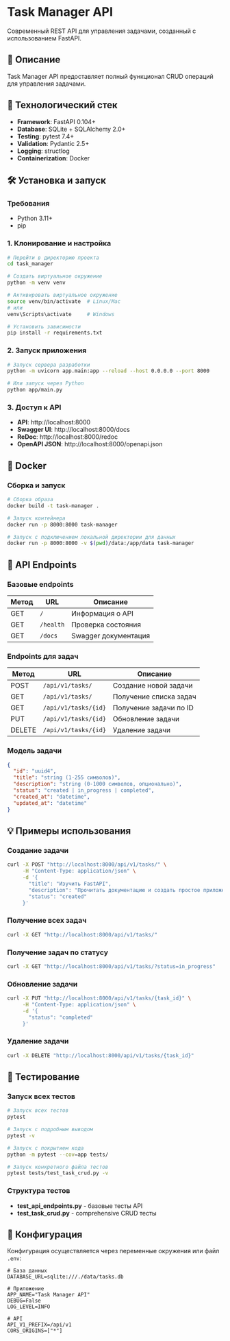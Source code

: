 # Task Manager API

Современный REST API для управления задачами, созданный с использованием FastAPI.

## 🎯 Описание

Task Manager API предоставляет полный функционал CRUD операций для управления задачами.

## 🚀 Технологический стек

- **Framework**: FastAPI 0.104+
- **Database**: SQLite + SQLAlchemy 2.0+
- **Testing**: pytest 7.4+
- **Validation**: Pydantic 2.5+
- **Logging**: structlog
- **Containerization**: Docker

## 🛠️ Установка и запуск

### Требования

- Python 3.11+
- pip

### 1. Клонирование и настройка

```bash
# Перейти в директорию проекта
cd task_manager

# Создать виртуальное окружение
python -m venv venv

# Активировать виртуальное окружение
source venv/bin/activate  # Linux/Mac
# или
venv\Scripts\activate     # Windows

# Установить зависимости
pip install -r requirements.txt
```

### 2. Запуск приложения

```bash
# Запуск сервера разработки
python -m uvicorn app.main:app --reload --host 0.0.0.0 --port 8000

# Или запуск через Python
python app/main.py
```

### 3. Доступ к API

- **API**: http://localhost:8000
- **Swagger UI**: http://localhost:8000/docs
- **ReDoc**: http://localhost:8000/redoc
- **OpenAPI JSON**: http://localhost:8000/openapi.json

## 🐳 Docker

### Сборка и запуск

```bash
# Сборка образа
docker build -t task-manager .

# Запуск контейнера
docker run -p 8000:8000 task-manager

# Запуск с подключением локальной директории для данных
docker run -p 8000:8000 -v $(pwd)/data:/app/data task-manager
```

## 📝 API Endpoints

### Базовые endpoints

| Метод | URL       | Описание             |
| ----- | --------- | -------------------- |
| GET   | `/`       | Информация о API     |
| GET   | `/health` | Проверка состояния   |
| GET   | `/docs`   | Swagger документация |

### Endpoints для задач

| Метод  | URL                  | Описание               |
| ------ | -------------------- | ---------------------- |
| POST   | `/api/v1/tasks/`     | Создание новой задачи  |
| GET    | `/api/v1/tasks/`     | Получение списка задач |
| GET    | `/api/v1/tasks/{id}` | Получение задачи по ID |
| PUT    | `/api/v1/tasks/{id}` | Обновление задачи      |
| DELETE | `/api/v1/tasks/{id}` | Удаление задачи        |

### Модель задачи

```json
{
  "id": "uuid4",
  "title": "string (1-255 символов)",
  "description": "string (0-1000 символов, опционально)",
  "status": "created | in_progress | completed",
  "created_at": "datetime",
  "updated_at": "datetime"
}
```

## 💡 Примеры использования

### Создание задачи

```bash
curl -X POST "http://localhost:8000/api/v1/tasks/" \
     -H "Content-Type: application/json" \
     -d '{
       "title": "Изучить FastAPI",
       "description": "Прочитать документацию и создать простое приложение",
       "status": "created"
     }'
```

### Получение всех задач

```bash
curl -X GET "http://localhost:8000/api/v1/tasks/"
```

### Получение задач по статусу

```bash
curl -X GET "http://localhost:8000/api/v1/tasks/?status=in_progress"
```

### Обновление задачи

```bash
curl -X PUT "http://localhost:8000/api/v1/tasks/{task_id}" \
     -H "Content-Type: application/json" \
     -d '{
       "status": "completed"
     }'
```

### Удаление задачи

```bash
curl -X DELETE "http://localhost:8000/api/v1/tasks/{task_id}"
```

## 🧪 Тестирование

### Запуск всех тестов

```bash
# Запуск всех тестов
pytest

# Запуск с подробным выводом
pytest -v

# Запуск с покрытием кода
python -m pytest --cov=app tests/

# Запуск конкретного файла тестов
pytest tests/test_task_crud.py -v

```

### Структура тестов

- **test_api_endpoints.py** - базовые тесты API
- **test_task_crud.py** - comprehensive CRUD тесты

## 🔧 Конфигурация

Конфигурация осуществляется через переменные окружения или файл `.env`:

```env
# База данных
DATABASE_URL=sqlite:///./data/tasks.db

# Приложение
APP_NAME="Task Manager API"
DEBUG=False
LOG_LEVEL=INFO

# API
API_V1_PREFIX=/api/v1
CORS_ORIGINS=["*"]
```
